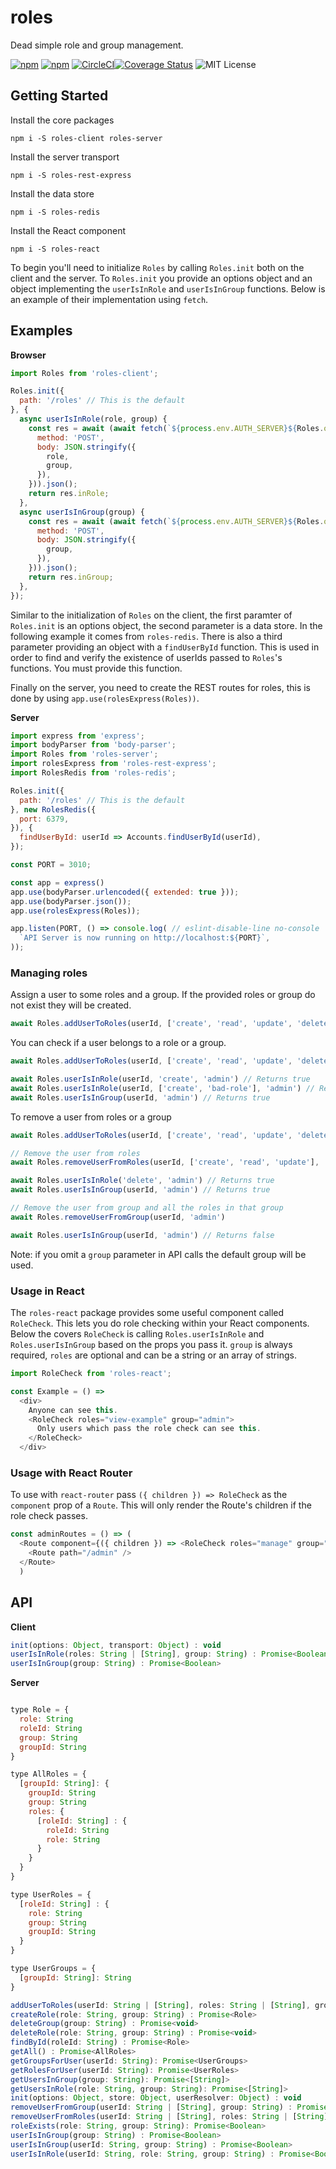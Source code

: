 # roles

Dead simple role and group management.

[![npm](https://img.shields.io/npm/v/roles-server.svg)](https://www.npmjs.com/package/roles-server)
[![npm](https://img.shields.io/npm/v/roles-client.svg)](https://www.npmjs.com/package/roles-client) [![CircleCI](https://circleci.com/gh/Intelight/roles.svg?style=svg)](https://circleci.com/gh/Intelight/roles)[![Coverage Status](https://coveralls.io/repos/github/intelight/roles/badge.svg?branch=master)](https://coveralls.io/github/intelight/roles?branch=master) ![MIT License](https://img.shields.io/badge/license-MIT-blue.svg)

## Getting Started

Install the core packages

`npm i -S roles-client roles-server`

Install the server transport

`npm i -S roles-rest-express`

Install the data store

`npm i -S roles-redis`

Install the React component

`npm i -S roles-react`

To begin you'll need to initialize `Roles` by calling `Roles.init` both on the client and the server. To `Roles.init` you provide an options object and an object implementing the `userIsInRole` and `userIsInGroup` functions. Below is an example of their implementation using `fetch`.

## Examples

**Browser**
```javascript
import Roles from 'roles-client';

Roles.init({
  path: '/roles' // This is the default
}, {
  async userIsInRole(role, group) {
    const res = await (await fetch(`${process.env.AUTH_SERVER}${Roles.options.path}/userIsInRole`, {
      method: 'POST',
      body: JSON.stringify({
        role,
        group,
      }),
    })).json();
    return res.inRole;
  },
  async userIsInGroup(group) {
    const res = await (await fetch(`${process.env.AUTH_SERVER}${Roles.options.path}/userIsInGroup`, {
      method: 'POST',
      body: JSON.stringify({
        group,
      }),
    })).json();
    return res.inGroup;
  },
});
```

Similar to the initialization of `Roles` on the client, the first paramter of `Roles.init` is an options object, the second parameter is a data store. In the following example it comes from `roles-redis`. There is also a third parameter providing an object with a `findUserById` function. This is used in order to find and verify the existence of userIds passed to `Roles`'s functions. You must provide this function.

Finally on the server, you need to create the REST routes for roles, this is done by using `app.use(rolesExpress(Roles))`.

**Server**
```javascript
import express from 'express';
import bodyParser from 'body-parser';
import Roles from 'roles-server';
import rolesExpress from 'roles-rest-express';
import RolesRedis from 'roles-redis';

Roles.init({
  path: '/roles' // This is the default
}, new RolesRedis({
  port: 6379,
}), {
  findUserById: userId => Accounts.findUserById(userId),
});

const PORT = 3010;

const app = express()
app.use(bodyParser.urlencoded({ extended: true }));
app.use(bodyParser.json());
app.use(rolesExpress(Roles));

app.listen(PORT, () => console.log( // eslint-disable-line no-console
  `API Server is now running on http://localhost:${PORT}`,
));
```

### Managing roles

Assign a user to some roles and a group. If the provided roles or group do not exist they will be created.

```javascript
await Roles.addUserToRoles(userId, ['create', 'read', 'update', 'delete'], 'admin')
```

You can check if a user belongs to a role or a group.

```javascript
await Roles.addUserToRoles(userId, ['create', 'read', 'update', 'delete'], 'admin')

await Roles.userIsInRole(userId, 'create', 'admin') // Returns true
await Roles.userIsInRole(userId, ['create', 'bad-role'], 'admin') // Returns false
await Roles.userIsInGroup(userId, 'admin') // Returns true
```

To remove a user from roles or a group

```javascript
await Roles.addUserToRoles(userId, ['create', 'read', 'update', 'delete'], 'admin')

// Remove the user from roles
await Roles.removeUserFromRoles(userId, ['create', 'read', 'update'], 'admin')

await Roles.userIsInRole('delete', 'admin') // Returns true
await Roles.userIsInGroup(userId, 'admin') // Returns true

// Remove the user from group and all the roles in that group
await Roles.removeUserFromGroup(userId, 'admin')

await Roles.userIsInGroup(userId, 'admin') // Returns false

```

Note: if you omit a `group` parameter in API calls the default group will be used.

### Usage in React

The `roles-react` package provides some useful component called `RoleCheck`. This lets you do role checking within your React components. Below the covers `RoleCheck` is calling `Roles.userIsInRole` and `Roles.userIsInGroup` based on the props you pass it. `group` is always required, `roles` are optional and can be a string or an array of strings.

```javascript
import RoleCheck from 'roles-react';

const Example = () =>
  <div>
    Anyone can see this.
    <RoleCheck roles="view-example" group="admin">
      Only users which pass the role check can see this.
    </RoleCheck>
  </div>
```


### Usage with React Router

To use with `react-router` pass `({ children }) => RoleCheck` as the `component` prop of a `Route`. This will only render the Route's children if the role check passes.

```javascript
const adminRoutes = () => (
  <Route component={({ children }) => <RoleCheck roles="manage" group="user">{children}</RoleCheck>}>
    <Route path="/admin" />
  </Route>
  )
```


## API

**Client**

```javascript
init(options: Object, transport: Object) : void
userIsInRole(roles: String | [String], group: String) : Promise<Boolean>
userIsInGroup(group: String) : Promise<Boolean>
```

**Server**
```javascript

type Role = {
  role: String
  roleId: String
  group: String
  groupId: String
}

type AllRoles = {
  [groupId: String]: {
    groupId: String
    group: String
    roles: {
      [roleId: String] : {
        roleId: String
        role: String
      }
    }  
  }
}

type UserRoles = {
  [roleId: String] : {
    role: String
    group: String
    groupId: String
  }
}

type UserGroups = {
  [groupId: String]: String
}

addUserToRoles(userId: String | [String], roles: String | [String], group: String) : Promise<Boolean>
createRole(role: String, group: String) : Promise<Role>
deleteGroup(group: String) : Promise<void>
deleteRole(role: String, group: String) : Promise<void>
findById(roleId: String) : Promise<Role>
getAll() : Promise<AllRoles>
getGroupsForUser(userId: String): Promise<UserGroups>
getRolesForUser(userId: String): Promise<UserRoles>
getUsersInGroup(group: String): Promise<[String]>
getUsersInRole(role: String, group: String): Promise<[String]>
init(options: Object, store: Object, userResolver: Object) : void
removeUserFromGroup(userId: String | [String], group: String) : Promise<Boolean>
removeUserFromRoles(userId: String | [String], roles: String | [String], group: String) : Promise<Boolean>
roleExists(role: String, group: String): Promise<Boolean>
userIsInGroup(group: String) : Promise<Boolean>
userIsInGroup(userId: String, group: String) : Promise<Boolean>
userIsInRole(userId: String, role: String, group: String) : Promise<Boolean>

```
